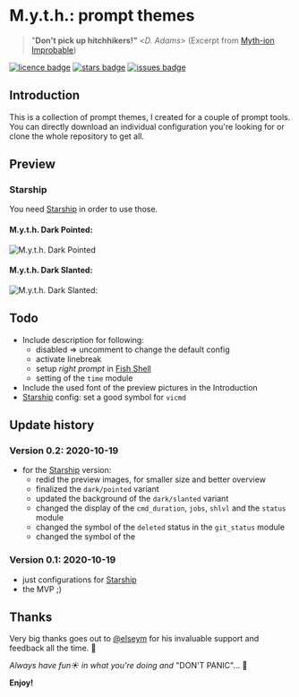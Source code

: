 # M.y.t.h.: prompt themes #

> "**Don't pick up hitchhikers!"** <_D. Adams_> (Excerpt from [Myth-ion Improbable][mi])

[![licence badge]][licence] [![stars badge]][stargazer] [![issues badge]][issues]
<!-- [![donation badge]][donate] -->

## Introduction ##

This is a collection of prompt themes, I created for a couple of prompt tools. You can directly download an individual configuration you're looking for or clone the whole repository to get all.

## Preview ##

### Starship ###

You need [Starship][starship] in order to use those.

#### M.y.t.h. Dark Pointed: ####

![M.y.t.h. Dark Pointed](https://raw.githubusercontent.com/micck/myth-packages/master/screenshots/myth-prompt-themes/dark-pointed-starship.png)

#### M.y.t.h. Dark Slanted: ####

![M.y.t.h. Dark Slanted:](https://raw.githubusercontent.com/micck/myth-packages/master/screenshots/myth-prompt-themes/dark-slanted-starship.png)

## Todo ##

* Include description for following:
    - disabled => uncomment to change the default config
    - activate linebreak
    - setup _right prompt_ in [Fish Shell][fish]
    - setting of the `time` module
* Include the used font of the preview pictures in the Introduction
* [Starship][starship] config: set a good symbol for `vicmd`

## Update history ##

### Version 0.2: 2020-10-19 ###

* for the [Starship][starship] version:
    - redid the preview images, for smaller size and better overview
    - finalized the `dark/pointed` variant
    - updated the background of the `dark/slanted` variant
    - changed the display of the `cmd_duration`, `jobs`, `shlvl` and the `status` module
    - changed the symbol of the `deleted` status in the `git_status` module
    - changed the symbol of the

### Version 0.1: 2020-10-19 ###

* just configurations for [Starship][starship]
* the MVP ;)

## Thanks ##

Very big thanks goes out to [@elseym][siwa] for his invaluable support and feedback all the time. :yellow_heart:

*Always have fun:sunny: in what you're doing and* "DON'T PANIC"... :rocket:

**Enjoy!**

<!-- ------------------------------------ reference section ------------------------------------ -->

[mi]: https://www.goodreads.com/book/show/74297.Myth_ion_Improbable
[starship]: https://starship.rs/

[licence badge]: https://img.shields.io/github/license/micck/myth-prompt-themes
[licence]: <LICENSE>
[stars badge]: https://img.shields.io/github/stars/micck/myth-prompt-themes
[stargazer]: https://github.com/micck/myth-prompt-themes/stargazers
[issues badge]: https://img.shields.io/github/issues/micck/myth-prompt-themes
[issues]: https://img.shields.io/github/issues/micck/myth-prompt-themes
[paypal badge]: https://img.shields.io/badge/paypal-donate-ff69b4.svg?style=flat
[donate]: https://ZZZ.not.yet.known/

[fish]: https://fishshell.com

[siwa]: https://github.com/elseym
